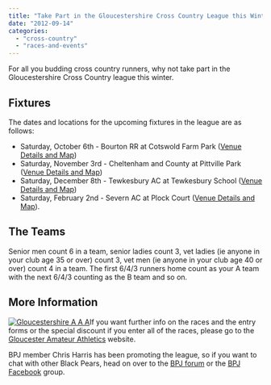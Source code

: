 ```yaml
---
title: "Take Part in the Gloucestershire Cross Country League this Winter"
date: "2012-09-14"
categories: 
  - "cross-country"
  - "races-and-events"
---
```


For all you budding cross country runners, why not take part in the Gloucestershire Cross Country league this winter.

## Fixtures

The dates and locations for the upcoming fixtures in the league are as follows:

- Saturday, October 6th - Bourton RR at Cotswold Farm Park ([Venue Details and Map](http://www.glosaaa.org.uk/PDFS/2011_1stGlosCCVenuedetailsCotswold121006.pdf))
- Saturday, November 3rd - Cheltenham and County at Pittville Park ([Venue Details and Map](http://www.glosaaa.org.uk/PDFS/2012_2ndGlosCCVenuedetailsCheltenham121103.pdf))
- Saturday, December 8th - Tewkesbury AC at Tewkesbury School ([Venue Details and Map](http://www.facebook.com/events/160764397403299/))
- Saturday, February 2nd - Severn AC at Plock Court ([Venue Details and Map](http://www.facebook.com/events/385204194891040/)).

## The Teams

Senior men count 6 in a team, senior ladies count 3, vet ladies (ie anyone in your club age 35 or over) count 3, vet men (ie anyone in your club age 40 or over) count 4 in a team. The first 6/4/3 runners home count as your A team with the next 6/4/3 counting as the B team and so on.

## More Information

[![](https://bpj.org.uk/wp-content/uploads/2012/09/glosaaabadge.jpg "Gloucestershire A A A")](https://bpj.org.uk/wp-content/uploads/2012/09/glosaaabadge.jpg)If you want further info on the races and the entry forms or the special discount if you enter all of the races, please go to the [Gloucester Amateur Athletics](http://www.glosaaa.org.uk/) website.

BPJ member Chris Harris has been promoting the league, so if you want to chat with other Black Pears, head on over to the [BPJ forum](https://bpj.org.uk/forum/viewtopic.php?p=1049) or the [BPJ Facebook](http://www.facebook.com/groups/6389738308/) group.
